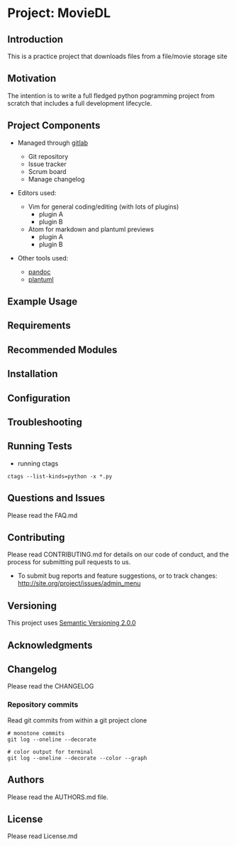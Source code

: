 # Project:  MovieDL

## Introduction
This is a practice project that downloads files from a file/movie storage site

## Motivation
The intention is to write a full fledged python pogramming project from scratch that includes a full development lifecycle. 

## Project Components
* Managed through [gitlab](http://gitlab.com/https://gitlab.com/karl.redman/MovieDL)
    * Git repository
    * Issue tracker
    * Scrum board
    * Manage changelog

* Editors used:
    * Vim for general coding/editing (with lots of plugins)
        * plugin A
        * plugin B
    * Atom for markdown and plantuml previews
        * plugin A
        * plugin B

* Other tools used:
    * [pandoc](http://pandoc.org/)
    * [plantuml](http://plantuml.com/)

## Example Usage

## Requirements

## Recommended Modules

## Installation

## Configuration

## Troubleshooting

## Running Tests
* running ctags

```
ctags --list-kinds=python -x *.py
```

## Questions and Issues
Please read the FAQ.md

## Contributing
Please read CONTRIBUTING.md for details on our code of conduct, and the process for submitting pull requests to us.
* To submit bug reports and feature suggestions, or to track changes:
   http://site.org/project/issues/admin_menu

## Versioning
This project uses [Semantic Versioning 2.0.0](http://semver.org/)

## Acknowledgments

## Changelog
Please read the CHANGELOG

### Repository commits
Read git commits from within a git project clone
```
# monotone commits
git log --oneline --decorate

# color output for terminal
git log --oneline --decorate --color --graph
```

## Authors
Please read the AUTHORS.md file.

## License
Please read License.md

